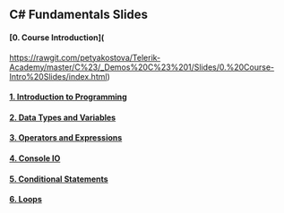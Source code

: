 ##  C# Fundamentals Slides

#### [0. Course Introduction](

https://rawgit.com/petyakostova/Telerik-Academy/master/C%23/_Demos%20C%23%201/Slides/0.%20Course-Intro%20Slides/index.html)

#### [1. Introduction to Programming](https://rawgit.com/TelerikAcademy/CSharp-Part-1/master/Topics/01.%20Introduction-to-Programming/slides/index.html)

#### [2. Data Types and Variables](https://rawgit.com/TelerikAcademy/CSharp-Part-1/master/Topics/02.%20Data-Types-and-Variables/slides/index.html)

#### [3. Operators and Expressions](https://rawgit.com/TelerikAcademy/CSharp-Part-1/master/Topics/03.%20Operators-and-Expressions/slides/index.html)

#### [4. Console IO](https://rawgit.com/TelerikAcademy/CSharp-Part-1/master/Topics/04.%20Console-In-and-Out/slides/index.html)

#### [5. Conditional Statements](https://rawgit.com/TelerikAcademy/CSharp-Part-1/master/Topics/05.%20Conditional-Statements/slides/index.html)

#### [6. Loops](https://rawgit.com/TelerikAcademy/CSharp-Part-1/master/Topics/06.%20Loops/slides/index.html)
